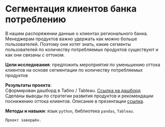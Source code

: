 ﻿# Сегментация клиентов банка  потреблению
   
В нашем распоряжении данные о клиентах регионального банка. Менеджерам продуктов важно удержать как можно больше пользователей. Поэтому они хотят знать, какие сегменты пользователей по количеству потребляемых продуктов существуют и как они связаны с оттоком.  

**Цели исследования**: предложить мероприятия по уменьшению оттока клиентов на основе сегментации по количеству потребляемых продуктов   
     
**Результаты проекта**:    
Сформирован дашборд в Табло / Tableau. [Ссылка на дашборд](https://public.tableau.com/views/final_project_dash_16547925998800/Dashboard1?:language=en-US&publish=yes&:display_count=n&:origin=viz_share_link)   
Сделаны выводы по стратегии развития продуктов и рекомендации поснижению оттока клиентов. Описание в презентации [ссылка]().  

**Методы и навыки**: язык `python`, библиотека `pandas`, `Tableau`.  

`Проект завершён.`
